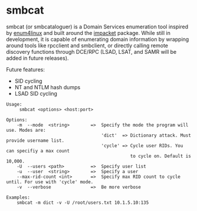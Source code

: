 # smbcat
smbcat (or smbcataloguer) is a Domain Services enumeration tool inspired by [enum4linux](https://github.com/portcullislabs/enum4linux) and built around the [impacket](https://github.com/SecureAuthCorp/impacket/) package. While still in development, it is capable of enumerating domain information by wrapping around tools like rpcclient and smbclient, or directly calling remote discovery functions through DCE/RPC (LSAD, LSAT, and SAMR will be added in future releases).

Future features:
  - SID cycling
  - NT and NTLM hash dumps
  - LSAD SID cycling
```  
Usage:
     smbcat <options> <host:port>

Options:
    -m  --mode  <string>        =>  Specify the mode the program will use. Modes are:
                                    'dict'  => Dictionary attack. Must provide username list.
                                    'cycle' => Cycle user RIDs. You can specifiy a max count
                                               to cycle on. Default is 10,000.
    -U  --users <path>          =>  Specify user list
    -u  --user  <string>        =>  Specify a user
    --max-rid-count <int>       =>  Specify max RID count to cycle until. For use with 'cycle' mode.
    -v  --verbose               =>  Be more verbose

Examples:
    smbcat -m dict -v -U /root/users.txt 10.1.5.10:135
```
